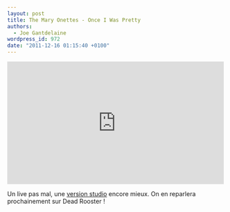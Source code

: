 ```yaml
---
layout: post
title: The Mary Onettes - Once I Was Pretty
authors:
  - Joe Gantdelaine
wordpress_id: 972
date: "2011-12-16 01:15:40 +0100"
---
```


<iframe width="500" height="284" src="http://www.youtube.com/embed/l_6Oo0VfMyU" frameborder="0" allowfullscreen></iframe>

Un live pas mal, une
[version studio](http://grooveshark.com/s/Once+I+Was+Pretty/2DZWVd?src=5) encore
mieux. On en reparlera prochainement sur Dead Rooster !
